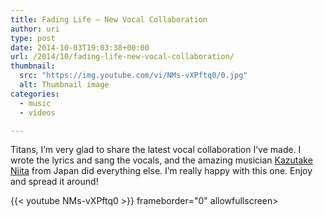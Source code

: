 ```yaml
---
title: Fading Life – New Vocal Collaboration
author: uri
type: post
date: 2014-10-03T19:03:38+00:00
url: /2014/10/fading-life-new-vocal-collaboration/
thumbnail:
  src: "https://img.youtube.com/vi/NMs-vXPftq0/0.jpg"
  alt: Thumbnail image
categories:
  - music
  - vídeos

---
```

Titans, I&#8217;m very glad to share the latest vocal collaboration I&#8217;ve made. I wrote the lyrics and sang the vocals, and the amazing musician [Kazutake Niita][1] from Japan did everything else. I&#8217;m really happy with this one. Enjoy and spread it around!

{{< youtube NMs-vXPftq0 >}} frameborder="0" allowfullscreen></iframe>

 [1]: https://soundcloud.com/ractica/